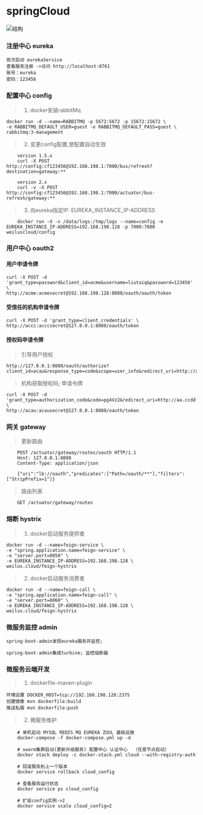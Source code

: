 # springCloud
![结构](https://github.com/weilus923/springCloud/blob/master/test.jpg)
### 注册中心 eureka

    依次启动 eurekaService
    查看服务注册 ->访问 http://localhost:8761
    账号：eureka
    密码：123456

### 配置中心 config
> 1. docker安装rabbitMq
```
docker run -d --name=RABBITMQ -p 5672:5672 -p 15672:15672 \
-e RABBITMQ_DEFAULT_USER=guest -e RABBITMQ_DEFAULT_PASS=guest \
rabbitmq:3-management
```

> 2. 变更config配置,使配置自动生效
```
    version 1.5.x
    curl -X POST http://config:cf123456@192.168.198.1:7000/bus/refresh?destination=gateway:**

    version 2.x
    curl -v -X POST http://config:cf123456@192.168.198.1:7000/actuator/bus-refresh/gateway:**
```

> 3. 向eureka指定IP:  EUREKA_INSTANCE_IP-ADDRESS
```
    docker run -d -v /data/logs:/tmp/logs --name=config -e EUREKA_INSTANCE_IP-ADDRESS=192.168.198.128 -p 7000:7000 weiluscloud/config
```

### 用户中心 oauth2

#### 用户申请令牌
```
curl -X POST -d 'grant_type=password&client_id=acme&username=liutaiq&password=123456' \
http://acme:acmesecret@192.168.198.128:8088/oauth/oauth/token
```

#### 受信任的机构申请令牌
```
curl -X POST -d 'grant_type=client_credentials' \
http://accc:acccsecret@127.0.0.1:8080/oauth/token
```

#### 授权码申请令牌

> 引导用户授权
```
http://127.0.0.1:8080/oauth/authorize?client_id=acau&response_type=code&scope=user_info&redirect_uri=http://aa.ccdd
```

> 机构获取授权码; 申请令牌
```
curl -X POST -d 'grant_type=authorization_code&code=pg4Vz2&redirect_uri=http://aa.ccdd'  \
http://acau:acausecret@127.0.0.1:8080/oauth/token
```

### 网关 gateway

> 更新路由
```
    POST /actuator/gateway/routes/oauth HTTP/1.1
    Host: 127.0.0.1:8088
    Content-Type: application/json

    {"uri":"lb://oauth","predicates":["Path=/oauth/**"],"filters":["StripPrefix=1"]}
```
> 路由列表
```
    GET /actuator/gateway/routes
```

### 熔断 hystrix
> 1. docker启动服务提供者
```
docker run -d --name=feign-service \
-e "spring.application.name=feign-service" \
-e "server.port=8050" \
-e EUREKA_INSTANCE_IP-ADDRESS=192.168.198.128 \
weilus.cloud/feign-hystrix
```
> 2. docker启动服务消费者
```
docker run -d --name=feign-call \
-e "spring.application.name=feign-call" \
-e "server.port=8060" \
-e EUREKA_INSTANCE_IP-ADDRESS=192.168.198.128 \
weilus.cloud/feign-hystrix
```

### 微服务监控 admin

    spring-boot-admin发现eureka服务并监控;

    spring-boot-admin集成turbine; 监控熔断器


### 微服务云端开发
> 1. dockerfile-maven-plugin

```
环境设置 DOCKER_HOST=tcp://192.168.198.128:2375
创建镜像 mvn dockerfile:build
推送私服 mvn dockerfile:push
```

> 2. 微服务维护

```
    # 单机启动 MYSQL REDIS MQ EUREKA ZUUL 基础设施
    docker-compose -f docker-compose.yml up -d

    # swarm集群启动(更新升级服务) 配置中心 认证中心  （任意节点启动）
    docker stack deploy -c docker-stack.yml cloud --with-registry-auth

    # 回滚服务到上一个版本
    docker service rollback cloud_config

    # 查看服务运行状态
    docker service ps cloud_config

    # 扩容config实例->2
    docker service scale cloud_config=2

```